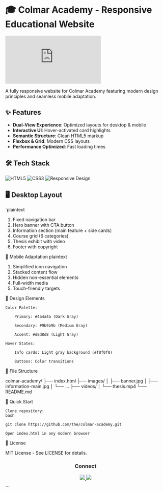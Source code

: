 # 🎓 Colmar Academy - Responsive Educational Website

![Colmar Academy Preview](https://theh1t3sh.github.io/vinsys-codecademy-missions/Web-Missions/colmar-academy/index.html)

A fully responsive website for Colmar Academy featuring modern design principles and seamless mobile adaptation.

## ✨ Features

- **Dual-View Experience**: Optimized layouts for desktop & mobile
- **Interactive UI**: Hover-activated card highlights
- **Semantic Structure**: Clean HTML5 markup
- **Flexbox & Grid**: Modern CSS layouts
- **Performance Optimized**: Fast loading times

## 🛠️ Tech Stack

![HTML5](https://img.shields.io/badge/HTML5-E34F26?style=for-the-badge&logo=html5&logoColor=white)
![CSS3](https://img.shields.io/badge/CSS3-1572B6?style=for-the-badge&logo=css3&logoColor=white)
![Responsive Design](https://img.shields.io/badge/Responsive-Design-4285F4?style=for-the-badge)

## 🖥️ Desktop Layout

`plaintext
1. Fixed navigation bar
2. Hero banner with CTA button
3. Information section (main feature + side cards)
4. Course grid (6 categories)
5. Thesis exhibit with video
6. Footer with copyright

📱 Mobile Adaptation
plaintext

1. Simplified icon navigation
2. Stacked content flow
3. Hidden non-essential elements
4. Full-width media
5. Touch-friendly targets

🎨 Design Elements

    Color Palette:

        Primary: #4a4a4a (Dark Gray)

        Secondary: #9b9b9b (Medium Gray)

        Accent: #d8d8d8 (Light Gray)

    Hover States:

        Info cards: Light gray background (#f0f0f0)

        Buttons: Color transitions

📂 File Structure

colmar-academy/
├── index.html
├── images/
│   ├── banner.jpg
│   ├── information-main.jpg
│   └── ...
├── videos/
│   └── thesis.mp4
└── README.md

🚀 Quick Start

    Clone repository:
    bash

    git clone https://github.com/the/colmar-academy.git

    Open index.html in any modern browser

📜 License

MIT License - See LICENSE for details.
<div align="center"> <h3>Connect</h3> <p> <a href="https://github.com/theh1t3sh"> <img src="https://img.shields.io/badge/GitHub-Profile-blue?style=flat-square&logo=github"> </a> <a href="mailto:youremail@example.com"> <img src="https://img.shields.io/badge/Email-Contact-red?style=flat-square&logo=gmail"> </a> </p> </div> ```


